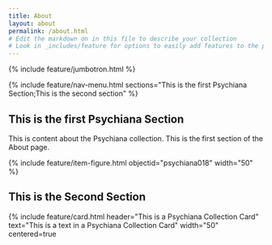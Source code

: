 ```yaml
---
title: About
layout: about
permalink: /about.html
# Edit the markdown on in this file to describe your collection
# Look in _includes/feature for options to easily add features to the page
---
```


{% include feature/jumbotron.html %}

{% include feature/nav-menu.html sections="This is the first Psychiana Section;This is the second section" %}

## This is the first Psychiana Section

This is content about the Psychiana collection.
This is the first section of the About page.

{% include feature/item-figure.html objectid="psychiana018" width="50" %}

## This is the Second Section

{% include feature/card.html header="This is a Psychiana Collection Card" text="This is a text in a Psychiana Collection Card" width="50" centered=true 
